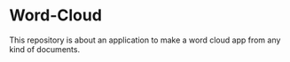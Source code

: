 # Word-Cloud
This repository is about an application to make a word cloud app from any kind of documents.
